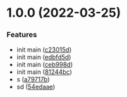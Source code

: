 # 1.0.0 (2022-03-25)


### Features

* init main ([c23015d](https://github.com/lio-mengxiang/mx-deisgn-release/commit/c23015d8c4a62f5ab0ee2f6b051aa46918a1179f))
* init main ([edbfd5d](https://github.com/lio-mengxiang/mx-deisgn-release/commit/edbfd5dd64e01c95d1d34d483b35e524961fd1cf))
* init main ([ceb998d](https://github.com/lio-mengxiang/mx-deisgn-release/commit/ceb998de97d1ce648dae43c7a81a52c76b1af27c))
* init main ([81244bc](https://github.com/lio-mengxiang/mx-deisgn-release/commit/81244bc11298ba2cf12e61ac9774b66869c824e8))
* s ([a79717b](https://github.com/lio-mengxiang/mx-deisgn-release/commit/a79717b5a83092bd181c2b8ddf4b5dbacecc58cc))
* sd ([54edaae](https://github.com/lio-mengxiang/mx-deisgn-release/commit/54edaae53deba43689c2c29315d59fe59792b916))



